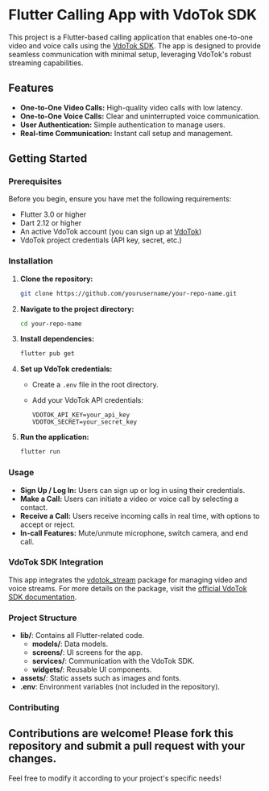 # Flutter Calling App with VdoTok SDK

This project is a Flutter-based calling application that enables one-to-one video and voice calls using the [VdoTok SDK](https://vdotok.com/). The app is designed to provide seamless communication with minimal setup, leveraging VdoTok's robust streaming capabilities.

## Features

- **One-to-One Video Calls:** High-quality video calls with low latency.
- **One-to-One Voice Calls:** Clear and uninterrupted voice communication.
- **User Authentication:** Simple authentication to manage users.
- **Real-time Communication:** Instant call setup and management.

## Getting Started

### Prerequisites

Before you begin, ensure you have met the following requirements:

- Flutter 3.0 or higher
- Dart 2.12 or higher
- An active VdoTok account (you can sign up at [VdoTok](https://vdotok.com/))
- VdoTok project credentials (API key, secret, etc.)

### Installation

1. **Clone the repository:**

   ```bash
   git clone https://github.com/yourusername/your-repo-name.git
   ```

2. **Navigate to the project directory:**

   ```bash
   cd your-repo-name
   ```

3. **Install dependencies:**

   ```bash
   flutter pub get
   ```

4. **Set up VdoTok credentials:**

   - Create a `.env` file in the root directory.
   - Add your VdoTok API credentials:

     ```plaintext
     VDOTOK_API_KEY=your_api_key
     VDOTOK_SECRET=your_secret_key
     ```

5. **Run the application:**

   ```bash
   flutter run
   ```

### Usage

- **Sign Up / Log In:** Users can sign up or log in using their credentials.
- **Make a Call:** Users can initiate a video or voice call by selecting a contact.
- **Receive a Call:** Users receive incoming calls in real time, with options to accept or reject.
- **In-call Features:** Mute/unmute microphone, switch camera, and end call.

### VdoTok SDK Integration

This app integrates the [vdotok_stream](https://pub.dev/packages/vdotok_stream) package for managing video and voice streams. For more details on the package, visit the [official VdoTok SDK documentation](https://vdotok.com/).

### Project Structure

- **lib/**: Contains all Flutter-related code.
  - **models/**: Data models.
  - **screens/**: UI screens for the app.
  - **services/**: Communication with the VdoTok SDK.
  - **widgets/**: Reusable UI components.
- **assets/**: Static assets such as images and fonts.
- **.env**: Environment variables (not included in the repository).

### Contributing

Contributions are welcome! Please fork this repository and submit a pull request with your changes.
---

Feel free to modify it according to your project's specific needs!
